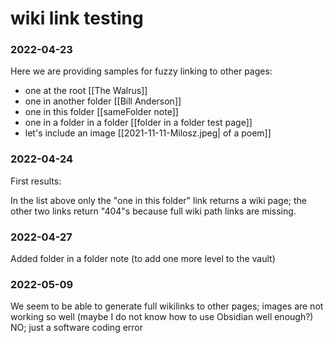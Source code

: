 # wiki link testing
### 2022-04-23
Here we are providing samples for fuzzy linking to other pages:

  - one at the root [[The Walrus]]
  - one in another folder [[Bill Anderson]]
  - one in this folder [[sameFolder note]]
  - one in a folder in a folder [[folder in a folder test page]]
  - let's include an image [[2021-11-11-Milosz.jpeg| of a poem]]
  
  
### 2022-04-24
First results:

 In the list above only the "one in this folder" link returns a wiki page; the other two links return "404"s because full wiki path links are missing.


### 2022-04-27
Added folder in a folder note (to add one more level to the vault)

### 2022-05-09
We seem to be able to generate full wikilinks to other pages; images are not working so well (maybe I do not know how to use Obsidian well enough?) NO; just a software coding error
